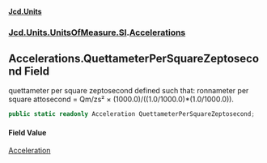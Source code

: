 #### [Jcd.Units](index.md 'index')

### [Jcd.Units.UnitsOfMeasure.SI](Jcd.Units.UnitsOfMeasure.SI.md 'Jcd.Units.UnitsOfMeasure.SI').[Accelerations](Accelerations.md 'Jcd.Units.UnitsOfMeasure.SI.Accelerations')

## Accelerations.QuettameterPerSquareZeptosecond Field

quettameter per square zeptosecond defined such that: ronnameter per square attosecond = Qm/zs² ×
(1000.0)/((1.0/1000.0)*(1.0/1000.0)).

```csharp
public static readonly Acceleration QuettameterPerSquareZeptosecond;
```

#### Field Value

[Acceleration](Acceleration.md 'Jcd.Units.UnitTypes.Acceleration')